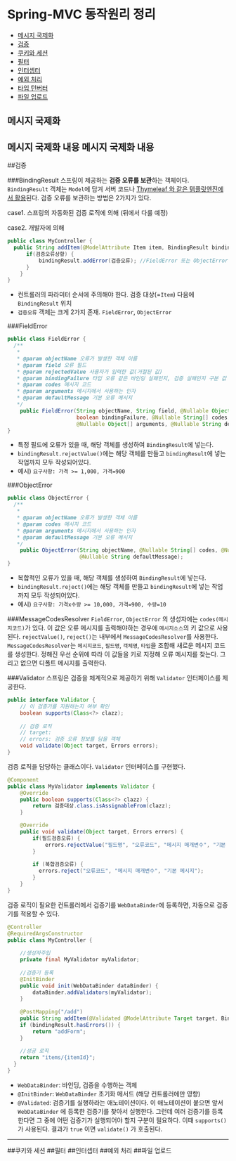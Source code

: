 # Spring-MVC 동작원리 정리

- [메시지 국제화](#메시지-국제화)
- [검증](#검증)
- [쿠키와 세션](#쿠키와-세션)
- [필터](#필터)
- [인터셉터](#인터셉터)
- [예외 처리](#예외-처리)
- [타입 턴버터](#타입-컨버터)
- [파일 업로드](#파일-업로드)

## 메시지 국제화
메시지 국제화 내용
메시지 국제화 내용
---


##검증

###BindingResult
스프링이 제공하는 **검증 오류를 보관**하는 객체이다.
`BindingResult` 객체는 `Model`에 담겨 서버 코드나 [Thymeleaf 와 같은 템플릿엔진에서 활용]()된다.
검증 오류를 보관하는 방법은 2가지가 있다.

case1. 스프링의 자동화된 검증 로직에 의해 (뒤에서 다룰 예정)

case2. 개발자에 의해
```java
public class MyController {
  public String addItem(@ModelAttribute Item item, BindingResult bindingResult) {
      if(검증오류상황) {
          bindingResult.addError(검증오류); //FieldError 또는 ObjectError
      }
    }
}
```
- 컨트롤러의 파라미터 순서에 주의해야 한다. 검증 대상(=`Item`) 다음에 `BindingResult` 위치
- `검증오류` 객체는 크게 2가지 존재. `FieldError`, `ObjectError`


###FieldError
```java
public class FieldError {
  /**
   * 
   * @param objectName 오류가 발생한 객체 이름
   * @param field 오류 필드
   * @param rejectedValue 사용자가 입력한 값(거절된 값)
   * @param bindingFailure 타입 오류 같은 바인딩 실패인지, 검증 실패인지 구분 값
   * @param codes 메시지 코드
   * @param arguments 메시지에서 사용하는 인자
   * @param defaultMessage 기본 오류 메시지
   */
    public FieldError(String objectName, String field, @Nullable Object rejectedValue,
                      boolean bindingFailure, @Nullable String[] codes,
                      @Nullable Object[] arguments, @Nullable String defaultMessage);
}
```
- 특정 필드에 오류가 있을 때, 해당 객체를 생성하여 `BindingResult`에 넣는다.
- `bindingResult.rejectValue()`에는 해당 객체를 만들고 `bindingResult`에 넣는 작업까지 모두 작성되어있다.
- 예시) `요구사항: 가격 >= 1,000, 가격=900`


###ObjectError
```java
public class ObjectError {
  /**
   * 
   * @param objectName 오류가 발생한 객체 이름
   * @param codes 메시지 코드
   * @param arguments 메시지에서 사용하는 인자
   * @param defaultMessage 기본 오류 메시지
   */
    public ObjectError(String objectName, @Nullable String[] codes, @Nullable Object[] arguments, 
                       @Nullable String defaultMessage);
}
```
- 복합적인 오류가 있을 때, 해당 객체를 생성하여 `BindingResult`에 넣는다.
- `bindingResult.reject()`에는 해당 객체를 만들고 `bindingResult`에 넣는 작업까지 모두 작성되어있다.
- 예시) `요구사항: 가격x수량 >= 10,000, 가격=900, 수량=10`


###MessageCodesResolver
`FieldError`, `ObjectError` 의 생성자에는 `codes(메시지코드)`가 있다.
이 값은 오류 메시지를 출력해야하는 경우에 `메시지소스`의 키 값으로 사용된다.
`rejectValue()`, `reject()`는 내부에서 `MessageCodesResolver`를 사용한다.
`MessageCodesResolver`는 `메시지코드`, `필드명`, `객체명`, `타입`을 조합해 새로운 메시지 코드를 생성한다.
정해진 우선 순위에 따라 이 값들을 키로 지정해 오류 메시지를 찾는다. 그리고 없으면 디폴트 메시지를 출력한다.


###Validator
스프링은 검증을 체계적으로 제공하기 위해 `Validator` 인터페이스를 제공한다.
```java
public interface Validator {
    // 이 검증기를 지원하는지 여부 확인
    boolean supports(Class<?> clazz);
    
    // 검증 로직
    // target: 
    // errors: 검증 오류 정보를 담을 객체
    void validate(Object target, Errors errors);
}
```

검증 로직을 담당하는 클래스이다. `Validator` 인터페이스를 구현했다.
```java
@Component
public class MyValidator implements Validator { 
    @Override
    public boolean supports(Class<?> clazz) {
        return 검증대상.class.isAssignableFrom(clazz);
    }

    @Override
    public void validate(Object target, Errors errors) {
        if(필드검증오류) {
            errors.rejectValue("필드명", "오류코드", "메시지 매개변수", "기본 메시지");
        }
        
        if (복합검증오류) {
          errors.reject("오류코드", "메시지 매개변수", "기본 메시지");
        }
    }
}
```

검증 로직이 필요한 컨트롤러에서 검증기를 `WebDataBinder`에 등록하면, 자동으로 검증기를 적용할 수 있다.
```java
@Controller
@RequiredArgsConstructor
public class MyController {
    
    //생성자주입
    private final MyValidator myValidator;
  
    //검증기 등록
    @InitBinder 
    public void init(WebDataBinder dataBinder) {
        dataBinder.addValidators(myValidator);
    }
  
    @PostMapping("/add") 
    public String addItem(@Validated @ModelAttribute Target target, BindingResult bindingResult) {
    if (bindingResult.hasErrors()) {
        return "addForm";
    }
    
    //성공 로직
    return "items/{itemId}";
  }
}
```
- `WebDataBinder`: 바인딩, 검증을 수행하는 객체
- `@InitBinder`: `WebDataBinder` 초기화 메서드 (해당 컨트롤러에만 영향)
- `@Validated`: 검증기를 실행하라는 애노테이션이다. 이 애노테이션이 붙으면 앞서 `WebDataBinder` 에 등록한 검증기를 찾아서 실행한다. 그런데 여러 검증기를 등록한다면 그 중에 어떤 검증기가 실행되어야 할지 구분이 필요하다. 이때 `supports()` 가 사용된다. 결과가 `true` 이면 `validate()` 가 호출된다.
---


##쿠키와 세션
##필터
##인터셉터
##예외 처리
##파일 업로드
